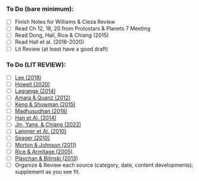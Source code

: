 ### To Do (bare minimum):
- [ ] Finish Notes for Williams & Cieza Review
- [ ] Read Ch 12, 18, 20 from Protostars & Planets 7 Meeting
- [ ] Read Dong, Hall, Rice & Chiang (2015)
- [ ] Read Hall et al. (2016-2020)
- [ ] Lit Review (at least have a good draft)

### To Do (LIT REVIEW):
- [ ] [Lee (2018)](https://www.mdpi.com/2075-4434/6/2/51)
- [ ] [Howell (2020)](https://www.frontiersin.org/articles/10.3389/fspas.2020.00010/full)
- [ ] [Lagrange (2014)](https://royalsocietypublishing.org/doi/abs/10.1098/rsta.2013.0090)
- [ ] [Amara & Quanz (2012)](https://academic.oup.com/mnras/article/427/2/948/977832)
- [ ] [Keng & Showman (2015)](https://www.annualreviews.org/content/journals/10.1146/annurev-earth-060614-105146)
- [ ] [Madhusudhan (2018)](https://arxiv.org/abs/1808.04824)
- [ ] [Han et Al. (2014)](https://iopscience.iop.org/article/10.1086/678447/meta?casa_token=B-kOLmYXPmIAAAAA:Wgt7ifiv-ZcrJbdK2YD6nScuPNLUOkhHhi2rnpxoiYNkhG0PiwaHePfLrB50FfKgoGIOIHHFaWmURmFhpe64zzrNdA)
- [ ] [Jin, Yang, & Chiang (2022)](https://arxiv.org/abs/2204.00721)
- [ ] [Lammer et Al. (2010)](https://link.springer.com/article/10.1134/S0038094610040039)
- [ ] [Seager (2010)](https://www.jstor.org/stable/j.ctt1814jx6)
- [ ] [Morton & Johnson (2011)](https://iopscience.iop.org/article/10.1088/0004-637X/729/2/138/meta)
- [ ] [Rice & Armitage (2005)](https://iopscience.iop.org/article/10.1086/432244/meta)
- [ ] [Plavchan & Bilinski (2013)](https://iopscience.iop.org/article/10.1088/0004-637X/769/2/86/meta)
- [ ] Organize & Review each source (category, date, content developments); supplement as you see fit.
